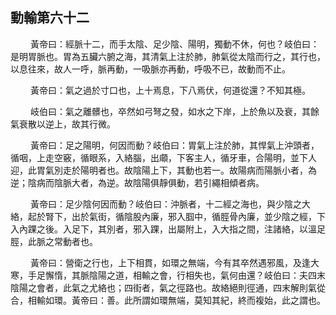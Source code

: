 ## 動輸第六十二

<p>&emsp;&emsp;
黃帝曰：經脈十二，而手太陰、足少陰、陽明，獨動不休，何也？岐伯曰：是明胃脈也。胃為五臟六腑之海，其清氣上注於肺，肺氣從太陰而行之，其行也，以息往來，故人一呼，脈再動，一吸脈亦再動，呼吸不已，故動而不止。
</p>
<p>&emsp;&emsp;
黃帝曰：氣之過於寸口也，上十焉息，下八焉伏，何道從還？不知其極。
</p>
<p>&emsp;&emsp;
岐伯曰：氣之離髒也，卒然如弓弩之發，如水之下岸，上於魚以及衰，其餘氣衰散以逆上，故其行微。
</p>
<p>&emsp;&emsp;
黃帝曰：足之陽明，何因而動？岐伯曰：胃氣上注於肺，其悍氣上沖頭者，循咽，上走空竅，循眼系，入絡腦，出顑，下客主人，循牙車，合陽明，並下人迎，此胃氣別走於陽明者也。故陰陽上下，其動也若一。故陽病而陽脈小者，為逆；陰病而陰脈大者，為逆。故陰陽俱靜俱動，若引繩相傾者病。
</p>
<p>&emsp;&emsp;
黃帝曰：足少陰何因而動？岐伯曰：沖脈者，十二經之海也，與少陰之大絡，起於腎下，出於氣街，循陰股內廉，邪入腘中，循脛骨內廉，並少陰之經，下入內踝之後。入足下，其別者，邪入踝，出屬附上，入大指之間，注諸絡，以溫足脛，此脈之常動者也。
</p>
<p>&emsp;&emsp;
黃帝曰：營衛之行也，上下相貫，如環之無端，今有其卒然遇邪風，及逢大寒，手足懈惰，其脈陰陽之道，相輸之會，行相失也，氣何由還？岐伯曰：夫四末陰陽之會者，此氣之尤絡也；四街者，氣之徑路也。故絡絕則徑通，四末解則氣從合，相輸如環。黃帝曰：善。此所謂如環無端，莫知其紀，終而複始，此之謂也。
</p>